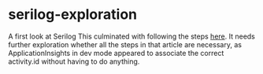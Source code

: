 # serilog-exploration
A first look at Serilog
This culminated with following the steps [here](https://oleh-zheleznyak.blogspot.com/2019/08/serilog-with-application-insights.html).
It needs further exploration whether all the steps in that article are necessary, as ApplicationInsights in dev mode appeared to associate the correct activity.id without having to do anything.
